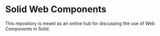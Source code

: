 # Solid Web Components

This repository is meant as an online hub for discussing the use of Web Components in Solid.

